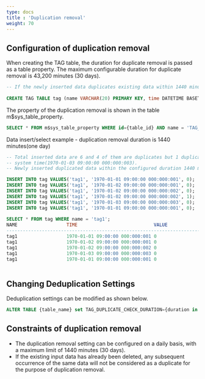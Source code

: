 ```yaml
---
type: docs
title : 'Duplication removal'
weight: 70
---
```


## Configuration of duplication removal

When creating the TAG table, the duration for duplicate removal is passed as a table property. The maximum configurable duration for duplicate removal is 43,200 minutes (30 days).
  
```sql
-- If the newly inserted data duplicates existing data within 1440 minutes(one day) from system time those data will be deleted.
  
CREATE TAG TABLE tag (name VARCHAR(20) PRIMARY KEY, time DATETIME BASETIME, value DOUBLE SUMMARIZED) TAG_DUPLICATE_CHECK_DURATION=1440;
```
  
The property of the duplication removal is shown in the table m$sys_table_property.
```sql
SELECT * FROM m$sys_table_property WHERE id={table_id} AND name = 'TAG_DUPLICATE_CHECK_DURATION';
```
  
Data insert/select example - duplication removal duration is 1440 minutes(one day)
```sql
-- Total inserted data are 6 and 4 of them are duplicates but 1 duplicated record was inserted 1440 minutes(one day) before 
-- system time(1970-01-03 09:00:00 000:000:003). 
-- Newly inserted duplicated data within the configured duration 1440 minutes(one day) are not displayed.

INSERT INTO tag VALUES('tag1', '1970-01-01 09:00:00 000:000:001', 0);
INSERT INTO tag VALUES('tag1', '1970-01-02 09:00:00 000:000:001', 0);    
INSERT INTO tag VALUES('tag1', '1970-01-02 09:00:00 000:000:002', 0);
INSERT INTO tag VALUES('tag1', '1970-01-02 09:00:00 000:000:002', 1);
INSERT INTO tag VALUES('tag1', '1970-01-03 09:00:00 000:000:003', 0);
INSERT INTO tag VALUES('tag1', '1970-01-01 09:00:00 000:000:001', 0);
    
SELECT * FROM tag WHERE name = 'tag1';
NAME                  TIME                            VALUE                       
--------------------------------------------------------------------------------------
tag1                  1970-01-01 09:00:00 000:000:001 0
tag1                  1970-01-02 09:00:00 000:000:001 0                           
tag1                  1970-01-02 09:00:00 000:000:002 0
tag1                  1970-01-03 09:00:00 000:000:003 0      
tag1                  1970-01-01 09:00:00 000:000:001 0
  
```
## Changing Deduplication Settings
Deduplication settings can be modified as shown below.

```sql
ALTER TABLE {table_name} set TAG_DUPLICATE_CHECK_DURATION={duration in minutes};
```

## Constraints of duplication removal

* The duplication removal setting can be configured on a daily basis, with a maximum limit of 1440 minutes (30 days).
* If the existing input data has already been deleted, any subsequent occurrence of the same data will not be considered as a duplicate for the purpose of duplication removal.
